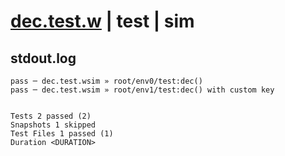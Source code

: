 # [dec.test.w](../../../../../../examples/tests/sdk_tests/counter/dec.test.w) | test | sim

## stdout.log
```log
pass ─ dec.test.wsim » root/env0/test:dec()                
pass ─ dec.test.wsim » root/env1/test:dec() with custom key
 
 
Tests 2 passed (2)
Snapshots 1 skipped
Test Files 1 passed (1)
Duration <DURATION>
```

